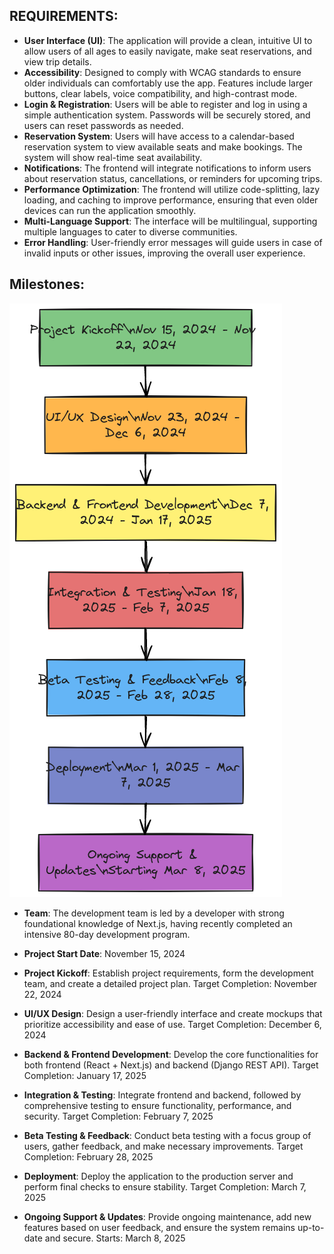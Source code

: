
## REQUIREMENTS:

- **User Interface (UI)**: The application will provide a clean, intuitive UI to allow users of all ages to easily navigate, make seat reservations, and view trip details.
- **Accessibility**: Designed to comply with WCAG standards to ensure older individuals can comfortably use the app. Features include larger buttons, clear labels, voice compatibility, and high-contrast mode.
- **Login & Registration**: Users will be able to register and log in using a simple authentication system. Passwords will be securely stored, and users can reset passwords as needed.
- **Reservation System**: Users will have access to a calendar-based reservation system to view available seats and make bookings. The system will show real-time seat availability.
- **Notifications**: The frontend will integrate notifications to inform users about reservation status, cancellations, or reminders for upcoming trips.
- **Performance Optimization**: The frontend will utilize code-splitting, lazy loading, and caching to improve performance, ensuring that even older devices can run the application smoothly.
- **Multi-Language Support**: The interface will be multilingual, supporting multiple languages to cater to diverse communities.
- **Error Handling**: User-friendly error messages will guide users in case of invalid inputs or other issues, improving the overall user experience.


  


## Milestones:

![Milestones Diagram](https://github.com/nathabee/freebus/blob/main/documentation/png/FreebusMilestones.png) 






- **Team**: The development team is led by a developer with strong foundational knowledge of Next.js, having recently completed an intensive 80-day development program.

- **Project Start Date**: November 15, 2024

- **Project Kickoff**: Establish project requirements, form the development team, and create a detailed project plan. Target Completion: November 22, 2024

- **UI/UX Design**: Design a user-friendly interface and create mockups that prioritize accessibility and ease of use. Target Completion: December 6, 2024

- **Backend & Frontend Development**: Develop the core functionalities for both frontend (React + Next.js) and backend (Django REST API). Target Completion: January 17, 2025

- **Integration & Testing**: Integrate frontend and backend, followed by comprehensive testing to ensure functionality, performance, and security. Target Completion: February 7, 2025

- **Beta Testing & Feedback**: Conduct beta testing with a focus group of users, gather feedback, and make necessary improvements. Target Completion: February 28, 2025

- **Deployment**: Deploy the application to the production server and perform final checks to ensure stability. Target Completion: March 7, 2025

- **Ongoing Support & Updates**: Provide ongoing maintenance, add new features based on user feedback, and ensure the system remains up-to-date and secure. Starts: March 8, 2025

